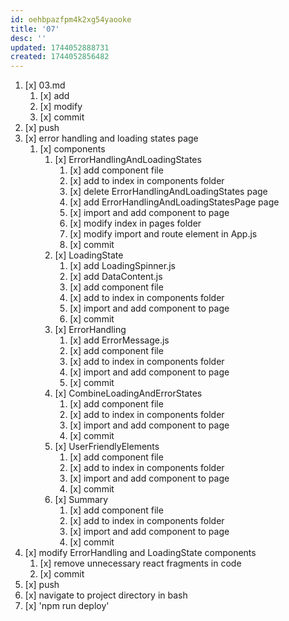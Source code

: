 ```yaml
---
id: oehbpazfpm4k2xg54yaooke
title: '07'
desc: ''
updated: 1744052888731
created: 1744052856482
---
```


1. [x] 03.md
    1. [x] add
    1. [x] modify
    1. [x] commit
1. [x] push
1. [x] error handling and loading states page
    1. [x] components
        1. [x] ErrorHandlingAndLoadingStates
            1. [x] add component file
            1. [x] add to index in components folder
            1. [x] delete ErrorHandlingAndLoadingStates page
            1. [x] add ErrorHandlingAndLoadingStatesPage page
            1. [x] import and add component to page
            1. [x] modify index in pages folder
            1. [x] modify import and route element in App.js
            1. [x] commit
        1. [x] LoadingState
            1. [x] add LoadingSpinner.js
            1. [x] add DataContent.js
            1. [x] add component file
            1. [x] add to index in components folder
            1. [x] import and add component to page
            1. [x] commit
        1. [x] ErrorHandling
            1. [x] add ErrorMessage.js
            1. [x] add component file
            1. [x] add to index in components folder
            1. [x] import and add component to page
            1. [x] commit
        1. [x] CombineLoadingAndErrorStates
            1. [x] add component file
            1. [x] add to index in components folder
            1. [x] import and add component to page
            1. [x] commit
        1. [x] UserFriendlyElements
            1. [x] add component file
            1. [x] add to index in components folder
            1. [x] import and add component to page
            1. [x] commit
        1. [x] Summary
            1. [x] add component file
            1. [x] add to index in components folder
            1. [x] import and add component to page
            1. [x] commit
1. [x] modify ErrorHandling and LoadingState components
    1. [x] remove unnecessary react fragments in code
    1. [x] commit
1. [x] push
1. [x] navigate to project directory in bash
1. [x] 'npm run deploy'